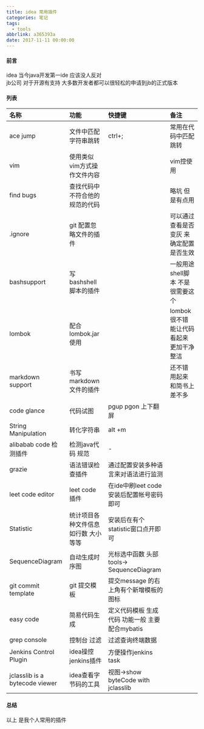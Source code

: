 ```yaml
---
title: idea 常用插件
categories: 笔记
tags:
  - tools
abbrlink: a365393a
date: 2017-11-11 00:00:00
---
```


#### 前言

idea 当今java开发第一ide 应该没人反对  
jb公司 对于开源有支持 大多数开发者都可以很轻松的申请到jb的正式版本

#### 列表

| 名称                     | 功能                  | 快捷键                              |备注|
|:-----------------------|:--------------------|:---------------------------------|:------|
| ace jump               | 文件中匹配字符串跳转          | ctrl+;                           |常用在代码中匹配跳转|
| vim                    | 使用类似vim方式操作文件内容     || vim控使用                           |
| find bugs              | 查找代码中不符合他的规范的代码     || 略坑  但是有点用                        |
| .ignore                | git 配置忽略文件的插件       || 可以通过查看是否变灰 来确定配置是否生效             |
| bashsupport            | 写bashshell脚本的插件     || 一般用途  shell脚本 不是很需要这个            |
| lombok                 | 配合lombok.jar使用      || lombok 很不错 能让代码看起来 更加干净整洁        |
| markdown support       | 书写markdown 文件的插件    || 还不错 用起来 和简书上差不多                  |
| code glance            | 代码试图                | pgup pgon 上下翻屏                   ||
| String Manipulation    | 转化字符串               | alt +m                           |
| alibabab code 检测插件     | 检测java代码 规范         | -                                |
| grazie                 | 语法错误检查插件            | 通过配置安装多种语言来对语法进行监测               |
| leet code editor       | leet code 插件        | 在ide中刷leet code 安装后配置帐号密码即可      |
| Statistic              | 统计项目各种文件信息 如行数 大小等等 | 安装后在有个statistic窗口点开即可            |
| SequenceDiagram        | 自动生成时序图             | 光标选中函数 头部tools-> SequenceDiagram |
| git commit template    | git 提交模板            | 提交message 的右上角有个新增模板的图标          |
| easy code              | 简易代码生成              | 定义代码模板 生成代码  功能一般 主要配合mybatis    |
| grep console           | 控制台 过滤              | 过滤查询终端数据                         |
| Jenkins Control Plugin | idea操控jenkins插件     | 方便操作jenkins task                 |
| jclasslib is a bytecode viewer| idea查看字节码的工具        | 视图->show byteCode with jclasslib |

#### 总结

以上 是我个人常用的插件